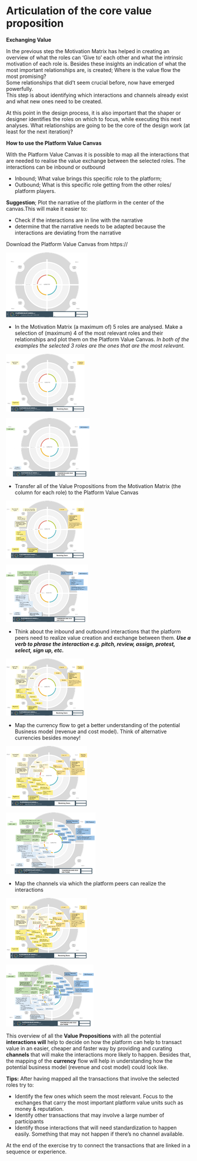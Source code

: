 # Articulation of the core value proposition


**Exchanging Value**

In the previous step the Motivation Matrix has helped in creating an overview of what the roles can ‘Give to’ each other and what the intrinsic motivation of each role is. Besides these insights an indication of what the most important relationships are, is created; Where is the value flow the most promising?  
Some relationships that did’t seem crucial before, now have emerged powerfully.  
This step is about identifying which interactions and channels already exist and what new ones need to be created.

At this point in the design process, it is also important that the shaper or designer identifies the roles on which to focus, while executing this next analyses. What relationships are going to be the core of the design work \(at least for the next iteration\)?

**How to use the Platform Value Canvas**

With the Platform Value Canvas it is possible to map all the interactions that are needed to realise the value exchange between the selected roles. The interactions can be inbound or outbound

* Inbound; What value brings this specific role to the platform;
* Outbound; What is this specific role getting from the other roles/ platform players.

**Suggestion**; Plot the narrative of the platform in the center of the canvas.This will make it easier to:

* Check if the interactions are in line with the narrative 
* determine that the narrative needs to be adapted because the interactions are deviating from the narrative 

Download the Platform Value Canvas from https://

![](../.gitbook/assets/image%20%288%29.png)

*  In the Motivation Matrix \(a maximum of\) 5 roles are analysed. Make a selection of \(maximum\) 4 of the most relevant roles and their relationships and plot them on the Platform Value Canvas.  _In both of the examples the selected 3 roles are the ones that are the most relevant._

![](../.gitbook/assets/image%20%2856%29.png)

![](../.gitbook/assets/image%20%2843%29.png)

*  Transfer all of the Value Propositions from the Motivation Matrix \(the column for each role\) to the Platform Value Canvas

![](../.gitbook/assets/image%20%2821%29.png)

![](../.gitbook/assets/image%20%2842%29.png)

*  Think about the inbound and outbound interactions that the platform peers need to realize value creation and exchange between them. _**Use a verb to phrase the interaction e.g. pitch, review, assign, protest, select, sign up, etc.**_

![](../.gitbook/assets/image%20%2829%29.png)

*  Map the currency flow to get a better understanding of the potential Business model \(revenue and cost model\). Think of alternative currencies besides money!

![](../.gitbook/assets/image%20%2841%29.png)

![](../.gitbook/assets/image%20%2838%29.png)

* Map the channels via which the platform peers can realize the interactions

![](../.gitbook/assets/image%20%2854%29.png)

![](../.gitbook/assets/image%20%286%29.png)

This overview of all the **Value Propositions** with all the potential **interactions will** help to decide on how the platform can help to transact value in an easier, cheaper and faster way by providing and curating **channels** that will make the interactions more likely to happen. Besides that, the mapping of the **currency** flow will help in understanding how the potential business model \(revenue and cost model\) could look like.

**Tips:** After having mapped all the transactions that involve the selected roles try to:

* Identify the few ones which seem the most relevant. Focus to the exchanges that carry the most important platform value units such as money & reputation.
* Identify other transactions that may involve a large number of participants
* Identify those interactions that will need standardization to happen easily. Something that may not happen if there’s no channel available. 

At the end of the exercise try to connect the transactions that are linked in a sequence or experience.

